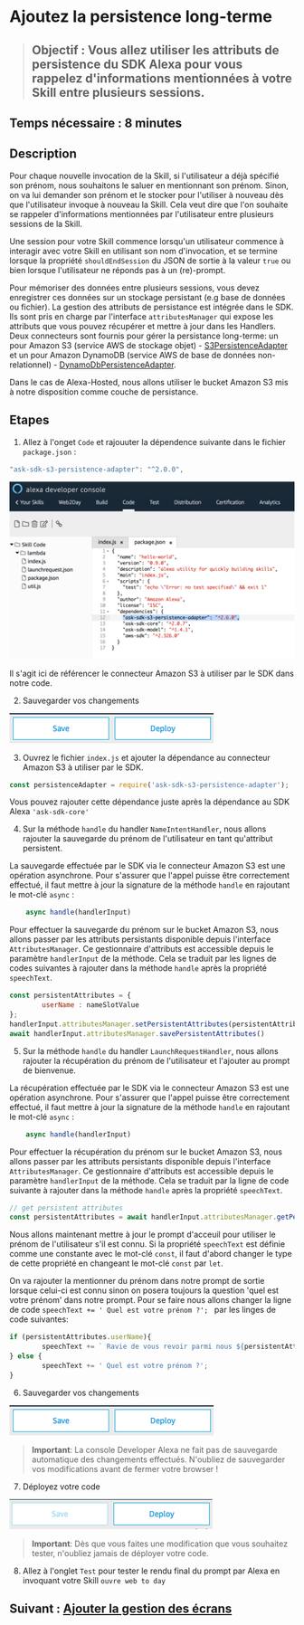 # Ajoutez la persistence long-terme

> ## Objectif : Vous allez utiliser les attributs de persistence du SDK Alexa pour vous rappelez d'informations mentionnées à votre Skill entre plusieurs sessions.

## Temps nécessaire : 8 minutes

## Description

Pour chaque nouvelle invocation de la Skill, si l'utilisateur a déjà spécifié son prénom, nous souhaitons le saluer en mentionnant son prénom. Sinon, on va lui demander son prénom et le stocker pour l'utiliser à nouveau dès que l'utilisateur invoque à nouveau la Skill. 
Cela veut dire que l'on souhaite se rappeler d'informations mentionnées par l'utilisateur entre plusieurs sessions de la Skill.

Une session pour votre Skill commence lorsqu'un utilisateur commence à interagir avec votre Skill en utilisant son nom d'invocation, et se termine lorsque la propriété `shouldEndSession` du JSON de sortie à la valeur `true` ou bien lorsque l'utilisateur ne réponds pas à un (re)-prompt. 

Pour mémoriser des données entre plusieurs sessions, vous devez enregistrer ces données sur un stockage persistant (e.g base de données ou fichier). La gestion des attributs de persistance est intégrée dans le SDK. Ils sont pris en charge par l'interface `attributesManager` qui expose les attributs que vous pouvez récupérer et mettre à jour dans les Handlers. Deux connecteurs sont fournis pour gérer la persistance long-terme: un pour Amazon S3 (service AWS de stockage objet) - [S3PersistenceAdapter](https://ask-sdk-for-nodejs.readthedocs.io/en/latest/Managing-Attributes.html#s3persistenceadapter) et un pour Amazon DynamoDB (service AWS de base de données non-relationnel) - [DynamoDbPersistenceAdapter](https://ask-sdk-for-nodejs.readthedocs.io/en/latest/Managing-Attributes.html#dynamodbpersistenceadapter).

Dans le cas de Alexa-Hosted, nous allons utiliser le bucket Amazon S3 mis à notre disposition comme couche de persistance.


## Etapes

1. Allez à l'onget `Code` et rajouuter la dépendence suivante dans le fichier `package.json` :

``` javascript
"ask-sdk-s3-persistence-adapter": "^2.0.0",
```

![s3-persistence](./images/add-s3-persistence.png)

Il s'agit ici de référencer le connecteur Amazon S3 à utiliser par le SDK dans notre code.

2. Sauvegarder vos changements

![save_backend](./images/save_backend.png)

3. Ouvrez le fichier `index.js` et ajouter la dépendance au connecteur Amazon S3 à utiliser par le SDK.

``` javascript
const persistenceAdapter = require('ask-sdk-s3-persistence-adapter');
```

Vous pouvez rajouter cette dépendance juste après la dépendance au SDK Alexa `'ask-sdk-core'`

4. Sur la méthode `handle` du handler `NameIntentHandler`, nous allons rajouter la sauvegarde du prénom de l'utilisateur en tant qu'attribut persistent.

La sauvegarde effectuée par le SDK via le connecteur Amazon S3 est une opération asynchrone. Pour s'assurer que l'appel puisse être correctement effectué, il faut mettre à jour la signature de la méthode `handle` en rajoutant le mot-clé `async` :

``` javascript
    async handle(handlerInput)
```

Pour effectuer la sauvegarde du prénom sur le bucket Amazon S3, nous allons passer par les attributs persistants disponible depuis l'interface `AttributesManager`. Ce gestionnaire d'attributs est accessible depuis le paramètre `handlerInput` de la méthode. Cela se traduit par les lignes de codes suivantes à rajouter dans la méthode `handle` après la propriété `speechText`.

``` javascript
const persistentAttributes = { 
        userName : nameSlotValue 
};
handlerInput.attributesManager.setPersistentAttributes(persistentAttributes)
await handlerInput.attributesManager.savePersistentAttributes()
```

5. Sur la méthode `handle` du handler `LaunchRequestHandler`, nous allons rajouter la récupération du prénom de l'utilisateur et l'ajouter au prompt de bienvenue.

La récupération effectuée par le SDK via le connecteur Amazon S3 est une opération asynchrone. Pour s'assurer que l'appel puisse être correctement effectué, il faut mettre à jour la signature de la méthode `handle` en rajoutant le mot-clé `async` :

``` javascript
    async handle(handlerInput)
```

Pour effectuer la récupération du prénom sur le bucket Amazon S3, nous allons passer par les attributs persistants disponible depuis l'interface `AttributesManager`. Ce gestionnaire d'attributs est accessible depuis le paramètre `handlerInput` de la méthode. Cela se traduit par la ligne de code suivante à rajouter dans la méthode `handle` après la propriété `speechText`.

``` javascript
// get persistent attributes
const persistentAttributes = await handlerInput.attributesManager.getPersistentAttributes() || {};
```

Nous allons maintenant mettre à jour le prompt d'acceuil pour utiliser le prénom de l'utilisateur s'il est connu. Si la propriété `speechText` est définie comme une constante avec le mot-clé `const`, il faut d'abord changer le type de cette propriété en changeant le mot-clé `const` par `let`.

On va rajouter la mentionner du prénom dans notre prompt de sortie lorsque celui-ci est connu sinon on posera toujours la question 'quel est votre prénom' dans notre prompt. Pour se faire nous allons changer la ligne de code ``` speechText += ' Quel est votre prénom ?';  ``` par les linges de code suivantes: 

``` javascript
if (persistentAttributes.userName){
        speechText += ` Ravie de vous revoir parmi nous ${persistentAttributes.userName} ! Dites-moi bonjour et je vous répondrais`;
} else {
        speechText += ' Quel est votre prénom ?'; 
}
```

6. Sauvegarder vos changements

![save_backend](./images/save_backend.png)

>  **Important**: La console Developer Alexa ne fait pas de sauvegarde automatique des changements effectués. N'oubliez de sauvegarder vos modifications avant de fermer votre browser !

7. Déployez votre code

![deploy_backend](./images/deploy_backend.png)

> **Important**: Dès que vous faites une modification que vous souhaitez tester, n'oubliez jamais de déployer votre code. 

8. Allez à l'onglet `Test` pour tester le rendu final du prompt par Alexa en invoquant votre Skill `ouvre web to day` 

## Suivant : [Ajouter la gestion des écrans](./08-apl.md)